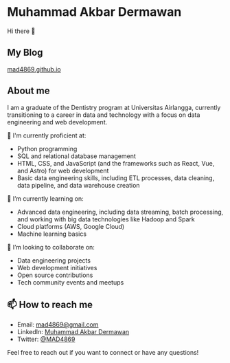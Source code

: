 # Muhammad Akbar Dermawan

Hi there 👋

## My Blog

[mad4869.github.io](https://mad4869.github.io/software-engineering)

## About me

I am a graduate of the Dentistry program at Universitas Airlangga, currently transitioning to a career in data and technology with a focus on data engineering and web development.

💼 I'm currently proficient at:

- Python programming
- SQL and relational database management
- HTML, CSS, and JavaScript (and the frameworks such as React, Vue, and Astro) for web development
- Basic data engineering skills, including ETL processes, data cleaning, data pipeline, and data warehouse creation

🌱 I’m currently learning on:

- Advanced data engineering, including data streaming, batch processing, and working with big data technologies like Hadoop and Spark
- Cloud platforms (AWS, Google Cloud)
- Machine learning basics

👯 I’m looking to collaborate on:

- Data engineering projects
- Web development initiatives
- Open source contributions
- Tech community events and meetups

## 📫 How to reach me

- Email: <mad4869@gmail.com>
- LinkedIn: [Muhammad Akbar Dermawan](https://www.linkedin.com/in/muhammad-akbar-dermawan-86a90830a/)
- Twitter: [@MAD4869](https://x.com/MAD4869/)

Feel free to reach out if you want to connect or have any questions!
